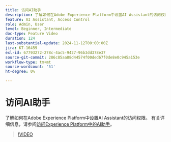 ```yaml
---
title: 访问AI助手
description: 了解如何在Adobe Experience Platform中设置AI Assistant的访问权限。
feature: AI Assistant, Access Control
role: Admin, User
level: Beginner, Intermediate
doc-type: Feature Video
duration: 124
last-substantial-update: 2024-11-12T00:00:00Z
jira: KT-16459
exl-id: 67793272-278c-4ac5-9427-96b3dd378e37
source-git-commit: 286c85aa88d44574f00ded67f0de8e0c945a153e
workflow-type: tm+mt
source-wordcount: '51'
ht-degree: 0%

---
```


# 访问AI助手

了解如何在Adobe Experience Platform中设置AI Assistant的访问权限。 有关详细信息，请参阅[访问Experience Platform中的AI助手](https://experienceleague.adobe.com/en/docs/experience-platform/ai-assistant/access)。

>[!VIDEO](https://video.tv.adobe.com/v/3436470/?learn=on&enablevpops)
